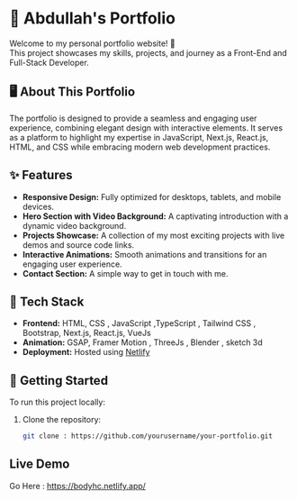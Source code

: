 # 🚀 Abdullah's Portfolio

Welcome to my personal portfolio website! 🌟  
This project showcases my skills, projects, and journey as a Front-End and Full-Stack Developer.  

## 🖥️ About This Portfolio  
The portfolio is designed to provide a seamless and engaging user experience, combining elegant design with interactive elements. It serves as a platform to highlight my expertise in JavaScript, Next.js, React.js, HTML, and CSS while embracing modern web development practices.

## ✨ Features  
- **Responsive Design:** Fully optimized for desktops, tablets, and mobile devices.  
- **Hero Section with Video Background:** A captivating introduction with a dynamic video background.  
- **Projects Showcase:** A collection of my most exciting projects with live demos and source code links.  
- **Interactive Animations:** Smooth animations and transitions for an engaging user experience.  
- **Contact Section:** A simple way to get in touch with me.  

## 🔧 Tech Stack  
- **Frontend:** HTML, CSS , JavaScript ,TypeScript , Tailwind CSS , Bootstrap, Next.js, React.js,  VueJs
- **Animation:** GSAP, Framer Motion , ThreeJs , Blender , sketch 3d
- **Deployment:** Hosted using [Netlify](https://www.netlify.com/)  

## 🚀 Getting Started  
To run this project locally:  
1. Clone the repository:  
   ```bash
   git clone : https://github.com/yourusername/your-portfolio.git
   
## Live Demo
  Go Here :  https://bodyhc.netlify.app/  

